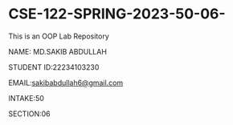 # CSE-122-SPRING-2023-50-06-
This is an OOP Lab Repository



NAME: MD.SAKIB ABDULLAH

STUDENT ID:22234103230

EMAIL:sakibabdullah6@gmail.com

INTAKE:50

SECTION:06
